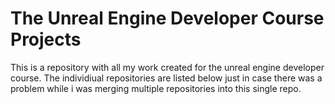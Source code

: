 # The Unreal Engine Developer Course Projects 

This is a repository with all my work created for the unreal engine developer course.
The individiual repositories are listed below just in case there was a problem while i was merging multiple repositories into this single repo.
